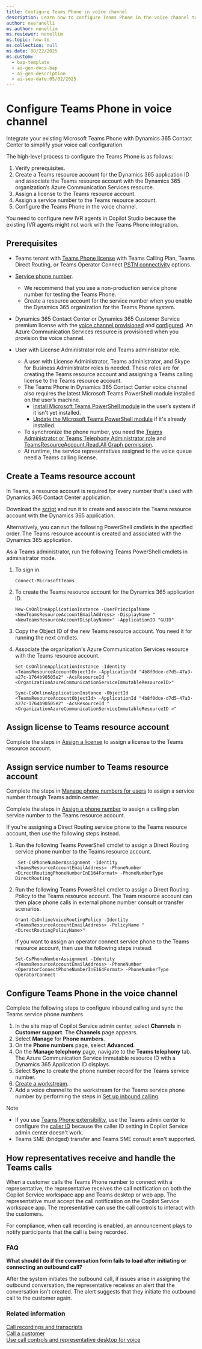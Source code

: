 ```yaml
---
title: Configure Teams Phone in voice channel
description: Learn how to configure Teams Phone in the voice channel to streamline call management and enhance customer support in Dynamics 365 Contact Center.
author: neeranelli
ms.author: nenellim
ms.reviewer: nenellim
ms.topic: how-to
ms.collection: null
ms.date: 08/22/2025
ms.custom:
  - bap-template
  - ai-gen-docs-bap
  - ai-gen-description
  - ai-seo-date:05/02/2025
---
```


# Configure Teams Phone in voice channel

Integrate your existing Microsoft Teams Phone with Dynamics 365 Contact Center to simplify your voice call configuration.

The high-level process to configure the Teams Phone is as follows:

1. Verify prerequisites.
1. Create a Teams resource account for the Dynamics 365 application ID and associate the Teams resource account with the Dynamics 365 organization’s Azure Communication Services resource.
1. Assign a license to the Teams resource account.
1. Assign a service number to the Teams resource account.
1. Configure the Teams Phone in the voice channel.

You need to configure new IVR agents in Copilot Studio because the existing IVR agents might not work with the Teams Phone integration.

## Prerequisites

- Teams tenant with [Teams Phone license](/microsoftteams/teams-phone-licensing) with Teams Calling Plan, Teams Direct Routing, or Teams Operator Connect [PSTN connectivity](/microsoftteams/pstn-connectivity) options.

- [Service phone number](/microsoftteams/manage-phone-numbers-landing-page#service-numbers).
  - We recommend that you use a non-production service phone number for testing the Teams Phone.
  - Create a resource account for the service number when you enable the Dynamics 365 organization for the Teams Phone system.
- Dynamics 365 Contact Center or Dynamics 365 Customer Service premium license with the [voice channel provisioned](../implement/provision-channels.md#set-up-channels) and [configured](/dynamics365/customer-service/administer/voice-channel-install). An Azure Communication Services resource is provisioned when you provision the voice channel.
- User with License Administrator role and Teams administrator role.
  - A user with License Administrator, Teams administrator, and Skype for Business Administrator roles is needed. These roles are for creating the Teams resource account and assigning a Teams calling license to the Teams resource account.
  - The Teams Phone in Dynamics 365 Contact Center voice channel also requires the latest Microsoft Teams PowerShell module installed on the user’s machine.
    - [Install Microsoft Teams PowerShell module](/microsoftteams/teams-powershell-install#installing-using-the-powershellgallery) in the user’s system if it isn't yet installed.
    - [Update the Microsoft Teams PowerShell module](/microsoftteams/teams-powershell-install#update-teams-powershell-module) if it's already installed.
  - To synchronize the phone number, you need the [Teams Administrator or Teams Telephony Administrator role](/entra/identity-platform/quickstart-configure-app-access-web-apis) and [TeamsResourceAccount.Read.All Graph permission](/graph/permissions-reference).
  - At runtime, the service representatives assigned to the voice queue need a Teams calling license.

## Create a Teams resource account

In Teams, a resource account is required for every number that's used with Dynamics 365 Contact Center application.

Download the [script](https://github.com/microsoft/Dynamics365-Apps-Samples/blob/master/contact-center/TeamsPhoneSystem-TeamsAdminCenterOnboardScript.ps1) and run it to create and associate the Teams resource account with the Dynamics 365 application.

Alternatively, you can run the following PowerShell cmdlets in the specified order. The Teams resource account is created and associated with the Dynamics 365 application.

As a Teams administrator, run the following Teams PowerShell cmdlets in administrator mode.

1. To sign in.

   ```
   Connect-MicrosoftTeams
   ``` 
1. To create the Teams resource account for the Dynamics 365 application ID.
   ```
   New-CsOnlineApplicationInstance -UserPrincipalName <NewTeamsResourceAccountEmailAddress> -DisplayName "<NewTeamsResourceAccountDisplayName>" -ApplicationID "GUID"
   ```
1. Copy the Object ID of the new Teams resource account. You need it for running the next cmdlets.

1. Associate the organization's Azure Communication Services resource with the Teams resource account.
   ```
   Set-CsOnlineApplicationInstance -Identity <TeamsResourceAccountObjectId> -ApplicationId "4b8f0dce-d7d5-47a3-a27c-1764b90505e2" -AcsResourceId "<OrganizationAzureCommunicationServiceImmutableResourceID>"
   
   Sync-CsOnlineApplicationInstance -ObjectId <TeamsResourceAccountObjectId> -ApplicationId "4b8f0dce-d7d5-47a3-a27c-1764b90505e2" -AcsResourceId "<OrganizationAzureCommunicationServiceImmutableResourceID >"
   ```

## Assign license to Teams resource account

Complete the steps in [Assign a license](/microsoftteams/manage-resource-accounts#assign-a-license) to assign a license to the Teams resource account.

## Assign service number to Teams resource account

Complete the steps in [Manage phone numbers for users](/microsoftteams/assign-change-or-remove-a-phone-number-for-a-user) to assign a service number through Teams admin center.

Complete the steps in [Assign a phone number](/microsoftteams/manage-resource-accounts#assign-a-phone-number) to assign a calling plan service number to the Teams resource account.

If you're assigning a Direct Routing service phone to the Teams resource account, then use the following steps instead.

1. Run the following Teams PowerShell cmdlet to assign a Direct Routing service phone number to the Teams resource account.
   ```
    Set-CsPhoneNumberAssignment -Identity <TeamsResourceAccountEmailAddress> -PhoneNumber <DirectRoutingPhoneNumberInE164Format> -PhoneNumberType DirectRouting
   ```
1. Run the following Teams PowerShell cmdlet to assign a Direct Routing Policy to the Teams resource account. The Team resource account can then place phone calls in external phone number consult or transfer scenarios.

   ```
   Grant-CsOnlineVoiceRoutingPolicy -Identity <TeamsResourceAccountEmailAddress> -PolicyName "<DirectRoutingPolicyName>"
   ```
   If you want to assign an operator connect service phone to the Teams resource account, then use the following steps instead.

   ```   
   Set-CsPhoneNumberAssignment -Identity <TeamsResourceAccountEmailAddress> -PhoneNumber <OperatorConnectPhoneNumberInE164Format> -PhoneNumberType OperatorConnect
   ```

## Configure Teams Phone in the voice channel

Complete the following steps to configure inbound calling and sync the Teams service phone numbers.

1. In the site map of Copilot Service admin center, select **Channels** in **Customer support**. The **Channels** page appears.
1. Select **Manage** for **Phone numbers**.
1. On the **Phone numbers** page, select **Advanced**.
1. On the **Manage telephony** page, navigate to the **Teams telephony** tab. The Azure Communication Service immutable resource ID with a Dynamics 365 Application ID displays.
1. Select **Sync** to create the phone number record for the Teams service number.
1. [Create a workstream](/dynamics365/customer-service/administer/create-workstreams).
1. Add a voice channel to the workstream for the Teams service phone number by performing the steps in [Set up inbound calling](/dynamics365/customer-service/administer/voice-channel-inbound-calling).

> [!NOTE]
>
> - If you use [Teams Phone extensibility](/azure/communication-services/concepts/interop/tpe/teams-phone-extensibility-overview), use the Teams admin center to configure the [caller ID](/microsoftteams/caller-id-policies) because the caller ID setting in Copilot Service admin center doesn't work.
> - Teams SME (bridged) transfer and Teams SME consult aren't supported.

## How representatives receive and handle the Teams calls

When a customer calls the Teams Phone number to connect with a representative, the representative receives the call notification on both the Copilot Service workspace app and Teams desktop or web app. The representative must accept the call notification on the Copilot Service workspace app. The representative can use the call controls to interact with the customers.

For compliance, when call recording is enabled, an announcement plays to notify participants that the call is being recorded.

### FAQ

**What should I do if the conversation form fails to load after initiating or connecting an outbound call?**

After the system initiates the outbound call, if issues arise in assigning the outbound conversation, the representative receives an alert that the conversation isn't created. The alert suggests that they initiate the outbound call to the customer again.

### Related information

[Call recordings and transcripts](/dynamics365/customer-service/administer/voice-channel-configure-transcripts?context=/dynamics365/contact-center/context/administer-context)   
[Call a customer](/dynamics365/customer-service/use/voice-channel-call-customer?context=/dynamics365/contact-center/context/use-context)  
[Use call controls and representative desktop for voice](../use/voice-channel-agent-experience.md)   

